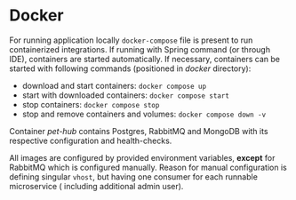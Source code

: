 # Docker

For running application locally `docker-compose` file is present to run containerized integrations. If running with
Spring command (or through IDE), containers are started automatically.
If necessary, containers can be started with following commands (positioned in _docker_ directory):

- download and start containers: `docker compose up`
- start with downloaded containers: `docker compose start`
- stop containers: `docker compose stop`
- stop and remove containers and volumes: `docker compose down -v`

Container _pet-hub_ contains Postgres, RabbitMQ and MongoDB with its respective configuration and health-checks.

All images are configured by provided environment variables, **except** for RabbitMQ which is configured manually.
Reason for manual configuration is defining singular `vhost`, but having one consumer for each runnable microservice (
including additional admin user).
